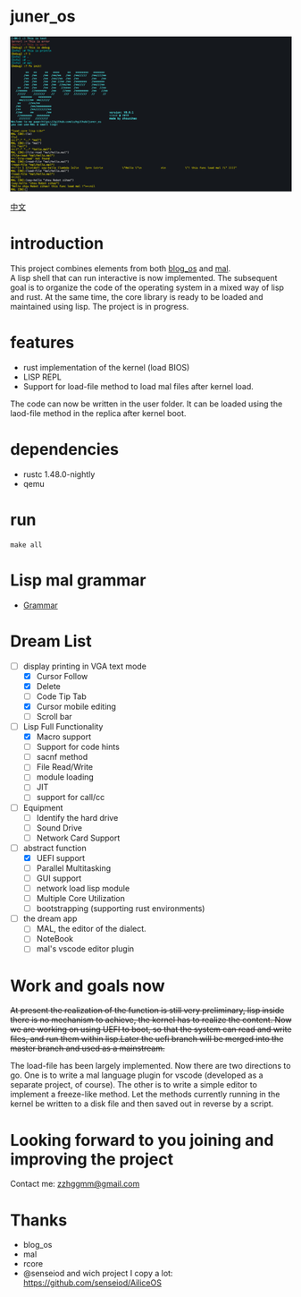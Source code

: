 # juner_os

![juner_os](j-file.png)

[中文](./Readme_zh_CN.md)

# introduction

This project combines elements from both [blog_os](https://os.phil-opp.com/) and [mal](https://github.com/kanaka/mal).  
A lisp shell that can run interactive is now implemented. The subsequent goal is to organize the code of the operating system in a mixed way of lisp and rust. At the same time, the core library is ready to be loaded and maintained using lisp. The project is in progress.

# features

- rust implementation of the kernel (load BIOS)
- LISP REPL
- Support for load-file method to load mal files after kernel load.

The code can now be written in the user folder. It can be loaded using the laod-file method in the replica after kernel boot.

# dependencies

- rustc 1.48.0-nightly
- qemu

# run

```
make all
```

# Lisp mal grammar

- [Grammar](./grammar.md)

# Dream List

- [ ] display printing in VGA text mode
  - [x] Cursor Follow
  - [x] Delete
  - [ ] Code Tip Tab
  - [x] Cursor mobile editing
  - [ ] Scroll bar
- [ ] Lisp Full Functionality
  - [x] Macro support
  - [ ] Support for code hints
  - [ ] sacnf method
  - [ ] File Read/Write
  - [ ] module loading
  - [ ] JIT
  - [ ] support for call/cc
- [ ] Equipment
  - [ ] Identify the hard drive
  - [ ] Sound Drive
  - [ ] Network Card Support
- [ ] abstract function
  - [x] UEFI support
  - [ ] Parallel Multitasking
  - [ ] GUI support
  - [ ] network load lisp module
  - [ ] Multiple Core Utilization
  - [ ] bootstrapping (supporting rust environments)
- [ ] the dream app
  - [ ] MAL, the editor of the dialect.
  - [ ] NoteBook
  - [ ] mal's vscode editor plugin

# Work and goals now

~~At present the realization of the function is still very preliminary, lisp inside there is no mechanism to achieve, the kernel has to realize the content. Now we are working on using UEFI to boot, so that the system can read and write files, and run them within lisp.Later the uefi branch will be merged into the master branch and used as a mainstream.~~

The load-file has been largely implemented. Now there are two directions to go. One is to write a mal language plugin for vscode (developed as a separate project, of course). The other is to write a simple editor to implement a freeze-like method. Let the methods currently running in the kernel be written to a disk file and then saved out in reverse by a script.

# Looking forward to you joining and improving the project

Contact me: zzhggmm@gmail.com

# Thanks

- blog_os
- mal
- rcore
- @senseiod and wich project I copy a lot: https://github.com/senseiod/AiliceOS
